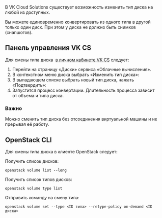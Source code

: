 В VK Cloud Solutions существует возможность изменить тип диска на любой из доступных. 

Вы можете единовременно конвертировать из одного типа в другой только один диск. При этом у диска не должно быть снимков (снапшотов).

Панель управления VK CS
---------------------

Для смены типа диска  [в личном кабинете VK CS](https://mcs.mail.ru/app/services/infra/servers/) следует:

1.  Перейти на страницу «Диски» сервиса «Облачные вычисления».
2.  В контекстном меню диска выбрать «Изменить тип диска»:
3.  В выпадающем списке выбрать новый тип диска, нажать «Подтвердить»:
4.  Запустится процесс конвертации. Длительность процесса зависит от объема и типа диска.

### Важно

Можно сменить тип диска без отсоединения виртуальной машины и не прерывая её работу.

OpenStack CLI
-------------

Для смены типа диска в клиенте OpenStack следует:

Получить список дисков:

```
openstack volume list --long
```

Получить список типов дисков:

```
openstack volume type list
```

Отправить команду на смену типа:

```
openstack volume set --type <ID типа> --retype-policy on-demand <ID диска>
```
